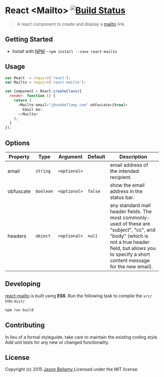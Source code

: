 # React &lt;Mailto&gt; [![Build Status](https://travis-ci.org/jasonbellamy/react-mailto.png?branch=master)](https://travis-ci.org/jasonbellamy/react-mailto)

> A react component to create and display a [mailto](https://developer.mozilla.org/en-US/docs/Web/Guide/HTML/Email_links) link.


## Getting Started

- Install with [NPM](https://www.npmjs.org/) - `npm install --save react-mailto`


## Usage

```javascript
var React  = require('react');
var Mailto = require('react-mailto');

var Component = React.createClass({
  render: function () {
    return (
      <Mailto email="j@sonbellamy.com" obfuscate={true}>
        Email me!
      </Mailto>
    );
  }
});
```


## Options


Property  | Type      | Argument     | Default   | Description
----------|-----------|--------------|-----------|------------
email     | `string`  | `<optional>` | ` `       | email address of the intended recipient.
obfuscate | `boolean` | `<optional>` | `false`   | show the email address in the status bar.
headers   | `object`  | `<optional>` | `null`    | any standard mail header fields. The most commonly-used of these are "subject", "cc", and "body" (which is not a true header field, but allows you to specify a short content message for the new email).


## Developing

[react-mailto](https://github.com/jasonbellamy/react-mailto) is built using **ES6**. Run the following task to compile the `src/` into `dist/`.

```bash
npm run build
```


## Contributing
In lieu of a formal styleguide, take care to maintain the existing coding style. Add unit tests for any new or changed functionality.


## License
Copyright (c) 2015 [Jason Bellamy ](http://jasonbellamy.com)
Licensed under the MIT license.
